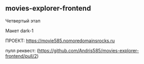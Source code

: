 ## movies-explorer-frontend

Четвертый этап

Макет dark-1

ПРОЕКТ: https://movie585.nomoredomainsrocks.ru

пулл реквест: (https://github.com/Andris585/movies-explorer-frontend/pull/2)
